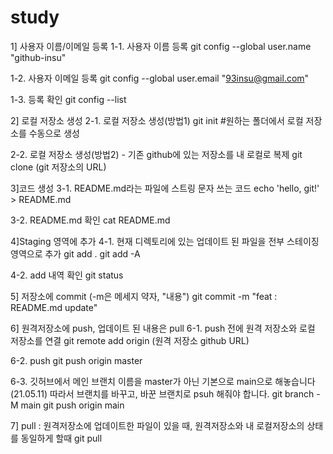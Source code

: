 # study
1] 사용자 이름/이메일 등록
1-1. 사용자 이름 등록
git config --global user.name "github-insu"

1-2. 사용자 이메일 등록
git config --global user.email "93insu@gmail.com"

1-3. 등록 확인
git config --list


2] 로컬 저장소 생성
2-1. 로컬 저장소 생성(방법1)
git init   #원하는 폴더에서 로컬 저장소를 수동으로 생성

2-2. 로컬 저장소 생성(방법2) - 기존 github에 있는 저장소를 내 로컬로 복제
git clone (git 저장소의 URL)


3]코드 생성
3-1. README.md라는 파일에 스트링 문자 쓰는 코드
echo 'hello, git!' > README.md

3-2. README.md 확인
cat README.md

4]Staging 영역에 추가
4-1. 현재 디렉토리에 있는 업데이트 된 파일을 전부 스테이징 영역으로 추가
git add .
git add -A

4-2. add 내역 확인
git status


5] 저장소에 commit (-m은 메세지 약자, "내용")
git commit -m "feat : README.md update" 

6] 원격저장소에 push, 업데이트 된 내용은 pull
6-1. push 전에 원격 저장소와 로컬 저장소를 연결
git remote add origin (원격 저장소 github URL)

6-2. push
git push origin master

6-3. 깃허브에서 메인 브랜치 이름을 master가 아닌 기본으로 main으로 해놓습니다(21.05.11)
 따라서 브랜치를 바꾸고, 바꾼 브랜치로 psuh 해줘야 합니다.
git branch -M main
git push origin main

7] pull : 원격저장소에 업데이트한 파일이 있을 때, 원격저장소와 내 로컬저장소의 상태를 동일하게 할때
git pull 
